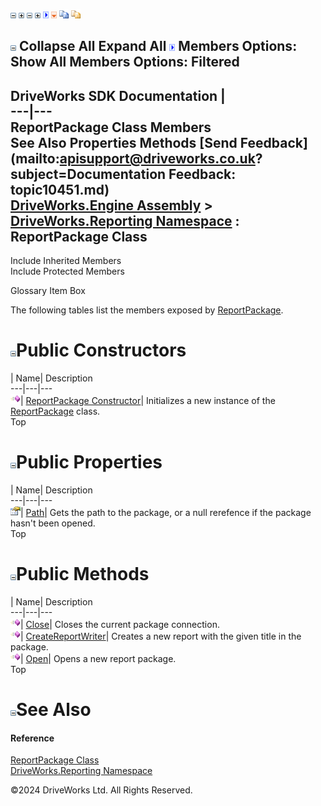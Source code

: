 ![](dotnetimages/collapse.gif) ![](dotnetimages/expand.gif) ![](dotnetimages/collapse.gif) ![](dotnetimages/expand.gif) ![](dotnetimages/drpdown.gif) ![](dotnetimages/drpdown_orange.gif) ![](dotnetimages/copycode.gif) ![](dotnetimages/copycodeHighlight.gif)

![](dotnetimages/collapse.gif) Collapse All Expand All ![](dotnetimages/drpdown.gif) Members Options: Show All  Members Options: Filtered   
---  
DriveWorks SDK Documentation  |   
---|---  
ReportPackage Class Members   
See Also Properties Methods [Send Feedback](mailto:apisupport@driveworks.co.uk?subject=Documentation Feedback: topic10451.md)  
[DriveWorks.Engine Assembly](topic2156.md) > [DriveWorks.Reporting Namespace](topic10334.md) : ReportPackage Class  
---  
  
Include Inherited Members    
Include Protected Members  


Glossary Item Box

The following tables list the members exposed by [ReportPackage](topic10451.md).

# ![](dotnetimages/collapse.gif)Public Constructors

| Name| Description  
---|---|---  
![Public Constructor](dotnetimages/publicConstructor.gif)| [ReportPackage Constructor](topic10457.md)| Initializes a new instance of the [ReportPackage](topic10451.md) class.   
Top

# ![](dotnetimages/collapse.gif)Public Properties

| Name| Description  
---|---|---  
![Public Property](dotnetimages/publicProperty.gif)| [Path](topic10461.md)| Gets the path to the package, or a null rerefence if the package hasn't been opened.   
Top

# ![](dotnetimages/collapse.gif)Public Methods

| Name| Description  
---|---|---  
![Public Method](dotnetimages/publicMethod.gif)| [Close](topic10458.md)| Closes the current package connection.   
![Public Method](dotnetimages/publicMethod.gif)| [CreateReportWriter](topic10459.md)| Creates a new report with the given title in the package.   
![Public Method](dotnetimages/publicMethod.gif)| [Open](topic10460.md)| Opens a new report package.   
Top

# ![](dotnetimages/collapse.gif)See Also

#### Reference

[ReportPackage Class](topic10451.md)   
[DriveWorks.Reporting Namespace](topic10334.md)

©2024 DriveWorks Ltd. All Rights Reserved.
